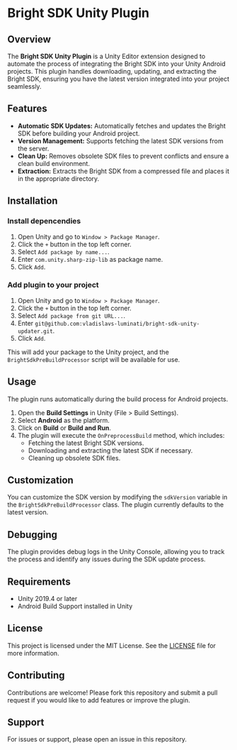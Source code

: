 # Bright SDK Unity Plugin

## Overview

The **Bright SDK Unity Plugin** is a Unity Editor extension designed to automate the process of integrating the Bright SDK into your Unity Android projects. This plugin handles downloading, updating, and extracting the Bright SDK, ensuring you have the latest version integrated into your project seamlessly.

## Features

- **Automatic SDK Updates:** Automatically fetches and updates the Bright SDK before building your Android project.
- **Version Management:** Supports fetching the latest SDK versions from the server.
- **Clean Up:** Removes obsolete SDK files to prevent conflicts and ensure a clean build environment.
- **Extraction:** Extracts the Bright SDK from a compressed file and places it in the appropriate directory.


## Installation

### Install depencendies

1. Open Unity and go to `Window > Package Manager`.
2. Click the `+` button in the top left corner.
3. Select `Add package by name...`.
4. Enter `com.unity.sharp-zip-lib` as package name.
5. Click `Add`.

### Add plugin to your project

1. Open Unity and go to `Window > Package Manager`.
2. Click the `+` button in the top left corner.
3. Select `Add package from git URL...`.
4. Enter `git@github.com:vladislavs-luminati/bright-sdk-unity-updater.git`.
5. Click `Add`.

This will add your package to the Unity project, and the `BrightSdkPreBuildProcessor` script will be available for use.

## Usage

The plugin runs automatically during the build process for Android projects. 

1. Open the **Build Settings** in Unity (File > Build Settings).
2. Select **Android** as the platform.
3. Click on **Build** or **Build and Run**.
4. The plugin will execute the `OnPreprocessBuild` method, which includes:
   - Fetching the latest Bright SDK versions.
   - Downloading and extracting the latest SDK if necessary.
   - Cleaning up obsolete SDK files.

## Customization

You can customize the SDK version by modifying the `sdkVersion` variable in the `BrightSdkPreBuildProcessor` class. The plugin currently defaults to the latest version.

## Debugging

The plugin provides debug logs in the Unity Console, allowing you to track the process and identify any issues during the SDK update process.

## Requirements

- Unity 2019.4 or later
- Android Build Support installed in Unity

## License

This project is licensed under the MIT License. See the [LICENSE](LICENSE) file for more information.

## Contributing

Contributions are welcome! Please fork this repository and submit a pull request if you would like to add features or improve the plugin.

## Support

For issues or support, please open an issue in this repository.
